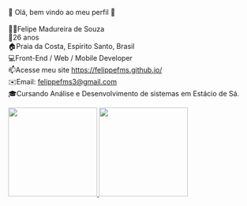 👋 Olá, bem vindo ao meu perfil 👋<br><br>
👨🏻‍Felipe Madureira de Souza<br>
🌱26 anos<br>
🏠Praia da Costa, Espirito Santo, Brasil<br>
💻Front-End / Web / Mobile Developer<br>
📫Acesse meu site https://felippefms.github.io/<br>
✉️Email: felippefms3@gmail.com<br>
🎓Cursando Análise e Desenvolvimento de sistemas em Estácio de Sá.<br>

<div>
<a href="https://github.com/felippefms">
<img height="180em" src="https://github-readme-stats.vercel.app/api/top-langs/?username=felippefms&layout=compact&langs_count=7&theme=dracula"/>
<img height="180em" src="https://github-readme-stats.vercel.app/api?felippefms&show_icons=true&theme=dracula&include_all_commits=true&count_private=true"/>
</div>
